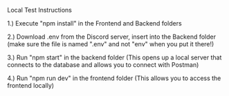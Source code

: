 Local Test Instructions

1.) Execute "npm install" in the Frontend and Backend folders

2.) Download .env from the Discord server, insert into the Backend folder (make sure the file is named ".env" and not "env" when you put it there!)

3.) Run "npm start" in the backend folder (This opens up a local server that connects to the database and allows you to connect with Postman)

4.) Run "npm run dev" in the frontend folder (This allows you to access the frontend locally)
